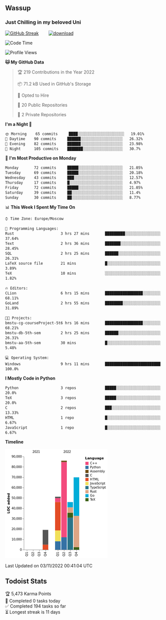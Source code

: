 ## Wassup 
### Just Chilling in my beloved Uni 

<!--
-->

[![GitHub Streak](http://github-readme-streak-stats.herokuapp.com?user=archeoss&theme=shades-of-purple&hide_border=true&date_format=j%20M%5B%20Y%5D)](https://git.io/streak-stats)&nbsp;&nbsp;&nbsp;&nbsp;&nbsp;&nbsp;&nbsp;&nbsp;[![download](https://user-images.githubusercontent.com/68448737/147796309-d8b65b1d-4dde-40d9-b03a-2b42aaa6cd43.jpeg)
](http://bmstu.ru/)

<!--START_SECTION:waka-->
![Code Time](http://img.shields.io/badge/Code%20Time-654%20hrs%2051%20mins-blue)

![Profile Views](http://img.shields.io/badge/Profile%20Views-0-blue)

**🐱 My GitHub Data** 

> 🏆 219 Contributions in the Year 2022
 > 
> 📦 71.2 kB Used in GitHub's Storage 
 > 
> 💼 Opted to Hire
 > 
> 📜 20 Public Repositories 
 > 
> 🔑 2 Private Repositories  
 > 
**I'm a Night 🦉** 

```text
🌞 Morning    65 commits     ████░░░░░░░░░░░░░░░░░░░░░   19.01% 
🌆 Daytime    90 commits     ██████░░░░░░░░░░░░░░░░░░░   26.32% 
🌃 Evening    82 commits     ██████░░░░░░░░░░░░░░░░░░░   23.98% 
🌙 Night      105 commits    ███████░░░░░░░░░░░░░░░░░░   30.7%

```
📅 **I'm Most Productive on Monday** 

```text
Monday       72 commits     █████░░░░░░░░░░░░░░░░░░░░   21.05% 
Tuesday      69 commits     █████░░░░░░░░░░░░░░░░░░░░   20.18% 
Wednesday    43 commits     ███░░░░░░░░░░░░░░░░░░░░░░   12.57% 
Thursday     17 commits     █░░░░░░░░░░░░░░░░░░░░░░░░   4.97% 
Friday       72 commits     █████░░░░░░░░░░░░░░░░░░░░   21.05% 
Saturday     39 commits     ██░░░░░░░░░░░░░░░░░░░░░░░   11.4% 
Sunday       30 commits     ██░░░░░░░░░░░░░░░░░░░░░░░   8.77%

```


📊 **This Week I Spent My Time On** 

```text
⌚︎ Time Zone: Europe/Moscow

💬 Programming Languages: 
Rust                     3 hrs 27 mins       █████████░░░░░░░░░░░░░░░░   37.64% 
Text                     2 hrs 36 mins       ███████░░░░░░░░░░░░░░░░░░   28.45% 
SQL                      2 hrs 25 mins       ██████░░░░░░░░░░░░░░░░░░░   26.31% 
LaTeX source file        21 mins             █░░░░░░░░░░░░░░░░░░░░░░░░   3.89% 
TeX                      10 mins             ░░░░░░░░░░░░░░░░░░░░░░░░░   1.82%

🔥 Editors: 
CLion                    6 hrs 15 mins       █████████████████░░░░░░░░   68.11% 
GoLand                   2 hrs 55 mins       ████████░░░░░░░░░░░░░░░░░   31.89%

🐱‍💻 Projects: 
bmstu-cg-courseProject-5t6 hrs 16 mins       █████████████████░░░░░░░░   68.21% 
bmstu-db-5th-sem         2 hrs 25 mins       ██████░░░░░░░░░░░░░░░░░░░   26.31% 
bmstu-aa-5th-sem         30 mins             █░░░░░░░░░░░░░░░░░░░░░░░░   5.48%

💻 Operating System: 
Windows                  9 hrs 11 mins       █████████████████████████   100.0%

```

**I Mostly Code in Python** 

```text
Python                   3 repos             █████░░░░░░░░░░░░░░░░░░░░   20.0% 
TeX                      3 repos             █████░░░░░░░░░░░░░░░░░░░░   20.0% 
C                        2 repos             ███░░░░░░░░░░░░░░░░░░░░░░   13.33% 
HTML                     1 repo              █░░░░░░░░░░░░░░░░░░░░░░░░   6.67% 
JavaScript               1 repo              █░░░░░░░░░░░░░░░░░░░░░░░░   6.67%

```


**Timeline**

![Chart not found](https://raw.githubusercontent.com/archeoss/archeoss/master/charts/bar_graph.png) 


 Last Updated on 03/11/2022 00:41:04 UTC
<!--END_SECTION:waka-->

## Todoist Stats

<!-- TODO-IST:START -->
🏆  5,473 Karma Points           
🌸  Completed 0 tasks today           
✅  Completed 194 tasks so far           
⏳  Longest streak is 11 days
<!-- TODO-IST:END -->
